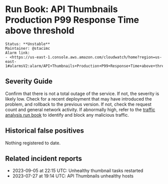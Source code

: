 # Run Book: API Thumbnails Production P99 Response Time above threshold

```{admonition} Metadata
Status: **Unstable**
Maintainer: @stacimc
Alarm link:
- <https://us-east-1.console.aws.amazon.com/cloudwatch/home?region=us-east-1#alarmsV2:alarm/API+Thumbnails+Production+P99+Response+Time+above+threshold>
```

## Severity Guide

Confirm that there is not a total outage of the service. If not, the severity is
likely low. Check for a recent deployment that may have introduced the problem,
and rollback to the previous version. If not, check the request count and
general network activity. If abnormally high, refer to the [traffic analysis run
book][traffic_runbook] to identify and block any malicious traffic.

[traffic_runbook]:
  /meta/monitoring/traffic/runbooks/identifying-and-blocking-traffic-anomalies.md

## Historical false positives

Nothing registered to date.

## Related incident reports

- 2023-09-05 at 22:15 UTC: Unhealthy thumbnail tasks restarted
- 2023-07-27 at 19:14 UTC: API Thumbnails unhealthy hosts
